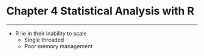 # Chapter 4 Statistical Analysis with R

---

- R lie in their inability to scale
  * Single threaded
  * Poor memory management

